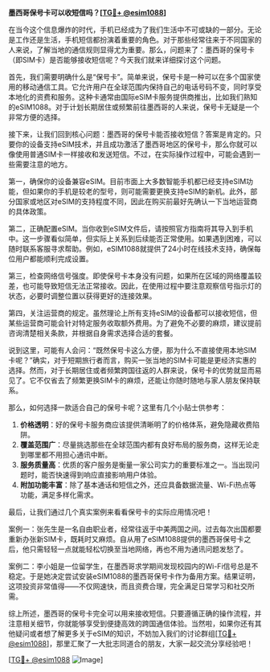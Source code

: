**墨西哥保号卡可以收短信吗？[[TG💪+ @esim1088](https://t.me/s/esim1088)]**

在当今这个信息爆炸的时代，手机已经成为了我们生活中不可或缺的一部分。无论是工作还是生活，手机短信都扮演着重要的角色。对于那些经常往来于不同国家的人来说，了解当地的通信规则显得尤为重要。那么，问题来了：墨西哥的保号卡（即SIM卡）是否能够接收短信呢？今天我们就来详细探讨这个问题。

首先，我们需要明确什么是“保号卡”。简单来说，保号卡是一种可以在多个国家使用的移动通信工具。它允许用户在全球范围内保持自己的电话号码不变，同时享受本地化的资费和服务。这种卡通常由国际eSIM卡服务提供商推出，比如我们熟知的eSIM1088。对于计划长期居住或频繁前往墨西哥的人来说，保号卡无疑是一个非常方便的选择。

接下来，让我们回到核心问题：墨西哥的保号卡能否接收短信？答案是肯定的。只要你的设备支持eSIM技术，并且成功激活了墨西哥地区的保号卡，那么你就可以像使用普通SIM卡一样接收和发送短信。不过，在实际操作过程中，可能会遇到一些需要注意的地方。

第一，确保你的设备兼容eSIM。目前市面上大多数智能手机都已经支持eSIM功能，但如果你的手机是较老的型号，则可能需要更换支持eSIM的新机。此外，部分国家或地区对eSIM的支持程度不同，因此在购买前最好先确认一下当地运营商的具体政策。

第二，正确配置eSIM。当你收到eSIM文件后，请按照官方指南将其导入到手机中。这一步骤看似简单，但实际上关系到后续能否正常使用。如果遇到困难，可以随时联系客服寻求帮助。例如，eSIM1088就提供了24小时在线技术支持，确保每位用户都能顺利完成设置。

第三，检查网络信号强度。即使保号卡本身没有问题，如果所在区域的网络覆盖较差，也可能导致短信无法正常接收。因此，在使用过程中要注意观察信号指示灯的状态，必要时调整位置以获得更好的连接效果。

第四，关注运营商的规定。虽然理论上所有支持eSIM的设备都可以接收短信，但某些运营商可能会针对特定服务收取额外费用。为了避免不必要的麻烦，建议提前咨询清楚相关条款，并根据自身需求选择合适的套餐。

说到这里，可能有人会问：“既然保号卡这么方便，那为什么不直接使用本地SIM卡呢？”确实，对于短期旅行者而言，购买一张当地的SIM卡可能是更经济实惠的选择。然而，对于长期居住或者频繁跨国往返的人群来说，保号卡的优势就显而易见了。它不仅省去了频繁更换SIM卡的麻烦，还能让你随时随地与家人朋友保持联系。

那么，如何选择一款适合自己的保号卡呢？这里有几个小贴士供参考：

1. **价格透明**：好的保号卡服务商应该提供清晰明了的价格体系，避免隐藏收费陷阱。
2. **覆盖范围广**：尽量挑选那些在全球范围内都有良好布局的服务商，这样无论走到哪里都不用担心通讯中断。
3. **服务质量高**：优质的客户服务是衡量一家公司实力的重要标准之一。当出现问题时，能否快速得到响应直接影响用户体验。
4. **附加功能丰富**：除了基本通话和短信之外，还应具备数据流量、Wi-Fi热点等功能，满足多样化需求。

最后，让我们通过几个真实案例来看看保号卡的实际应用情况吧！

案例一：张先生是一名自由职业者，经常往返于中美两国之间。过去每次出国都要重新办张新SIM卡，既耗时又麻烦。自从用了eSIM1088提供的墨西哥保号卡之后，他只需轻轻一点就能轻松切换至当地网络，再也不用为通讯问题发愁了。

案例二：李小姐是一位留学生，在墨西哥求学期间发现校园内的Wi-Fi信号总是不稳定。于是她决定尝试安装eSIM1088的墨西哥保号卡作为备用方案。结果证明，这项投资非常值得——不仅网速快，而且资费合理，完全满足日常学习和社交所需。

综上所述，墨西哥的保号卡完全可以用来接收短信。只要遵循正确的操作流程，并注意相关细节，你就能够享受到便捷高效的跨国通信体验。当然啦，如果你还有其他疑问或者想了解更多关于eSIM的知识，不妨加入我们的讨论群组[[TG💪+ @esim1088](https://t.me/s/esim1088)]，那里汇聚了一大批志同道合的朋友，大家一起交流分享经验吧！

[[TG💪+ @esim1088](https://t.me/s/esim1088) ![Image](https://i.postimg.cc/4NQfJmqS/Snipaste-2025-05-13-00-14-12.png)]